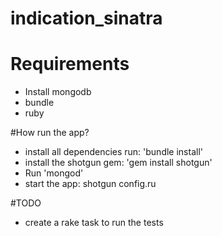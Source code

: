 # indication_sinatra

# Requirements
- Install mongodb
- bundle
- ruby

#How run the app?
- install all dependencies run: 'bundle install' 
- install the shotgun gem: 'gem install shotgun'
- Run 'mongod'
- start the app: shotgun config.ru

#TODO
- create a rake task to run the tests

